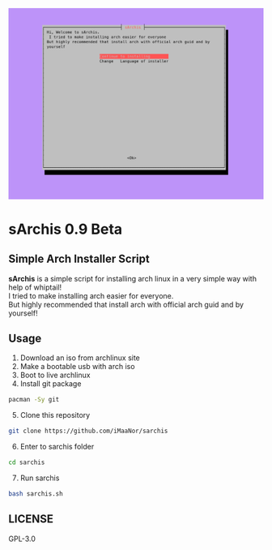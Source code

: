 ![sArchis](https://github.com/iMaaNor/sarchis/blob/master/sc.png)
   
# sArchis 0.9 Beta
## Simple Arch Installer Script
**sArchis** is a simple script for installing arch linux in a very simple way with help of whiptail!  
I tried to make installing arch easier for everyone.  
But highly recommended that install arch with official arch guid and by yourself!   
   
## Usage
1) Download an iso from archlinux site 
2) Make a bootable usb with arch iso 
3) Boot to live archlinux 
4) Install git package 
```sh
pacman -Sy git 
```
5) Clone this repository 
```sh
git clone https://github.com/iMaaNor/sarchis 
```
6) Enter to sarchis folder 
```sh
cd sarchis 
```
7) Run sarchis 
```sh
bash sarchis.sh 
```
   
## LICENSE
GPL-3.0
